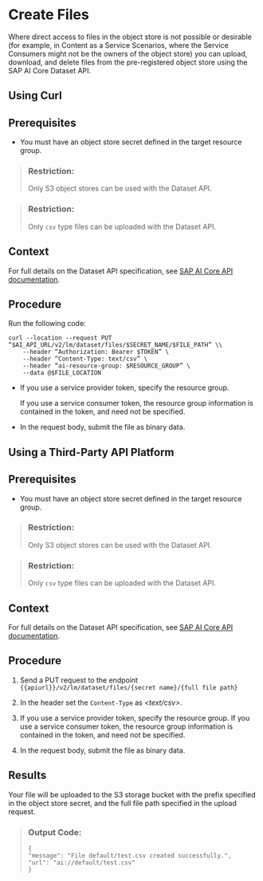 <!-- loio04664599dc4545b19581f64dd6242186 -->

# Create Files

Where direct access to files in the object store is not possible or desirable \(for example, in Content as a Service Scenarios, where the Service Consumers might not be the owners of the object store\) you can upload, download, and delete files from the pre-registered object store using the SAP AI Core Dataset API.

<a name="task_i3h_n13_tcc"/>

<!-- task\_i3h\_n13\_tcc -->

## Using Curl



<a name="task_i3h_n13_tcc__prereq_ry1_pgw_txb"/>

## Prerequisites

-   You must have an object store secret defined in the target resource group.

> ### Restriction:  
> Only S3 object stores can be used with the Dataset API.

> ### Restriction:  
> Only `csv` type files can be uploaded with the Dataset API.



<a name="task_i3h_n13_tcc__context_jl3_f53_tcc"/>

## Context

For full details on the Dataset API specification, see [SAP AI Core API documentation](https://api.sap.com/api/AI_CORE_API/overview).



<a name="task_i3h_n13_tcc__steps_kmf_rt3_tcc"/>

## Procedure

Run the following code:

```
curl --location --request PUT “$AI_API_URL/v2/lm/dataset/files/$SECRET_NAME/$FILE_PATH” \\
	--header “Authorization: Bearer $TOKEN” \
	--header “Content-Type: text/csv” \
	--header “ai-resource-group: $RESOURCE_GROUP” \
	--data @$FILE_LOCATION
```

-   If you use a service provider token, specify the resource group.

    If you use a service consumer token, the resource group information is contained in the token, and need not be specified.

-   In the request body, submit the file as binary data.


<a name="task_cxf_n13_tcc"/>

<!-- task\_cxf\_n13\_tcc -->

## Using a Third-Party API Platform



<a name="task_cxf_n13_tcc__prereq_zzz_f53_tcc"/>

## Prerequisites

-   You must have an object store secret defined in the target resource group.

> ### Restriction:  
> Only S3 object stores can be used with the Dataset API.

> ### Restriction:  
> Only `csv` type files can be uploaded with the Dataset API.



<a name="task_cxf_n13_tcc__context_tpz_f53_tcc"/>

## Context

For full details on the Dataset API specification, see [SAP AI Core API documentation](https://api.sap.com/api/AI_CORE_API/overview).



<a name="task_cxf_n13_tcc__steps_t5z_q53_tcc"/>

## Procedure

1.  Send a PUT request to the endpoint `{{apiurl}}/v2/lm/dataset/files/{secret name}/{full file path}`

2.  In the header set the `Content-Type` as *<text/csv\>*.

3.  If you use a service provider token, specify the resource group. If you use a service consumer token, the resource group information is contained in the token, and need not be specified.

4.  In the request body, submit the file as binary data.




<a name="task_cxf_n13_tcc__result_dlf_2ld_5xb"/>

## Results

Your file will be uploaded to the S3 storage bucket with the prefix specified in the object store secret, and the full file path specified in the upload request.

> ### Output Code:  
> ```
> {
> "message": "File default/test.csv created successfully.",
> "url": "ai://default/test.csv"
> }
> ```

